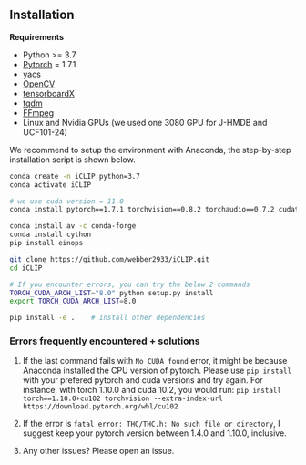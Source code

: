 ## Installation

**Requirements**

- Python >= 3.7
- [Pytorch](https://pytorch.org/) = 1.7.1
- [yacs](https://github.com/rbgirshick/yacs)
- [OpenCV](https://opencv.org/)
- [tensorboardX](https://github.com/lanpa/tensorboardX)
- [tqdm](https://github.com/tqdm/tqdm)
- [FFmpeg](https://www.ffmpeg.org/)
- Linux and Nvidia GPUs (we used one 3080 GPU for J-HMDB and UCF101-24)

We recommend to setup the environment with Anaconda, 
the step-by-step installation script is shown below.

```bash
conda create -n iCLIP python=3.7
conda activate iCLIP

# we use cuda version = 11.0
conda install pytorch==1.7.1 torchvision==0.8.2 torchaudio==0.7.2 cudatoolkit=11.0 -c pytorch

conda install av -c conda-forge
conda install cython
pip install einops

git clone https://github.com/webber2933/iCLIP.git
cd iCLIP

# If you encounter errors, you can try the below 2 commands
TORCH_CUDA_ARCH_LIST="8.0" python setup.py install
export TORCH_CUDA_ARCH_LIST=8.0

pip install -e .    # install other dependencies

```
### Errors frequently encountered + solutions

1. If the last command fails with `No CUDA found` error, it might be because Anaconda installed the CPU version of pytorch. Please use `pip install` with your prefered pytorch and cuda versions and try again. For instance, with torch 1.10.0 and cuda 10.2, you would run: `pip install torch==1.10.0+cu102 torchvision --extra-index-url https://download.pytorch.org/whl/cu102`

2. If the error is `fatal error: THC/THC.h: No such file or directory`, I suggest keep your pytorch version between 1.4.0 and 1.10.0, inclusive.

3. Any other issues? Please open an issue.
